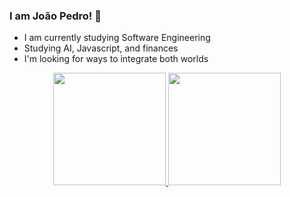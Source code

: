 ### I am João Pedro! 👋

- I am currently studying Software Engineering
- Studying AI, Javascript, and finances
- I'm looking for ways to integrate both worlds


<div align="center">
  <a href="https://github.com/bot-do-jao">
  <img height="180em" src="https://github-readme-stats.vercel.app/api?username=bot-do-jao&show_icons=true&theme=cobalt&include_all_commits=true&count_private=true"/>
  <img height="180em" src="https://github-readme-stats.vercel.app/api/top-langs/?username=bot-do-jao&layout=compact&langs_count=7&theme=cobalt"/>
</div>
  
